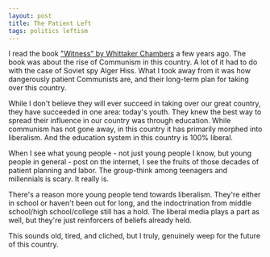 ```yaml
---
layout: post
title: The Patient Left
tags: politics leftism
---
```


I read the book ["Witness" by Whittaker Chambers](http://whittakerchambers.org/books/witness/) a few years ago. The book was about the rise of Communism in this country. A lot of it had to do with the case of Soviet spy Alger Hiss. What I took away from it was how dangerously patient Communists are, and their long-term plan for taking over this country.

While I don't believe they will ever succeed in taking over our great country, they have succeeded in one area: today's youth. They knew the best way to spread their influence in our country was through education. While communism has not gone away, in this country it has primarily morphed into liberalism. And the education system in this country is 100% liberal.

When I see what young people - not just young people I know, but young people in general - post on the internet, I see the fruits of those decades of patient planning and labor. The group-think among teenagers and millennials is scary. It really is.

There's a reason more young people tend towards liberalism. They're either in school or haven't been out for long, and the indoctrination from middle school/high school/college still has a hold. The liberal media plays a part as well, but they're just reinforcers of beliefs already held.

This sounds old, tired, and cliched, but I truly, genuinely weep for the future of this country.
